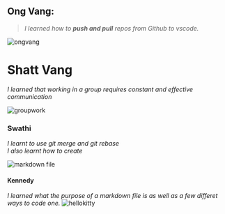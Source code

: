 ## Ong Vang:  
>_I learned how to **push and pull** repos from Github to vscode._ 

![ongvang](https://media.istockphoto.com/id/1154370446/photo/funny-raccoon-in-green-sunglasses-showing-a-rock-gesture-isolated-on-white-background.jpg?s=612x612&w=0&k=20&c=kkZiaB9Q-GbY5gjf6WWURzEpLzNrpjZp_tn09GB21bI=)

# Shatt Vang
_I learned that working in a group requires constant and effective communication_

![groupwork](https://i0.wp.com/educationalresearchtechniques.com/wp-content/uploads/2015/05/12.jpg?fit=300%2C300&ssl=1)

### Swathi  

_I learnt to use _git merge_ and _git rebase_  
I also learnt how to create_   

![markdown file](https://download.logo.wine/logo/Markdown/Markdown-Logo.wine.png)

#### Kennedy
_I learned what the purpose of a markdown file is as well as a few differet ways to code one._
![hellokitty](https://i.pinimg.com/736x/7b/eb/4c/7beb4cf8a4014dfacc16f3b408db7f6d.jpg)

